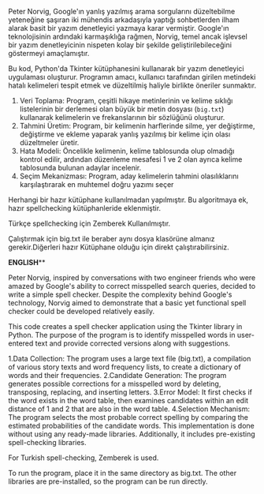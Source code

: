 Peter Norvig, Google'ın yanlış yazılmış arama sorgularını düzeltebilme yeteneğine şaşıran iki mühendis arkadaşıyla yaptığı sohbetlerden ilham alarak basit bir yazım denetleyici yazmaya karar vermiştir. Google'ın teknolojisinin ardındaki karmaşıklığa rağmen, Norvig, temel ancak işlevsel bir yazım denetleyicinin nispeten kolay bir şekilde geliştirilebileceğini göstermeyi amaçlamıştır.

Bu kod, Python'da Tkinter kütüphanesini kullanarak bir yazım denetleyici uygulaması oluşturur. Programın amacı, kullanıcı tarafından girilen metindeki hatalı kelimeleri tespit etmek ve düzeltilmiş haliyle birlikte öneriler sunmaktır.

1. Veri Toplama: Program, çeşitli hikaye metinlerinin ve kelime sıklığı listelerinin bir derlemesi olan büyük bir metin dosyası (`big.txt`) kullanarak kelimelerin ve frekanslarının bir sözlüğünü oluşturur.
2. Tahmini Üretim: Program, bir kelimenin harflerinde silme, yer değiştirme, değiştirme ve ekleme yaparak yanlış yazılmış bir kelime için olası düzeltmeler üretir.
3. Hata Modeli: Öncelikle kelimenin, kelime tablosunda olup olmadığı kontrol edilir, ardından düzenleme mesafesi 1 ve 2 olan ayrıca kelime tablosunda bulunan adaylar incelenir.
4. Seçim Mekanizması: Program, aday kelimelerin tahmini olasılıklarını karşılaştırarak en muhtemel doğru yazımı seçer

Herhangi bir hazır kütüphane kullanılmadan yapılmıştır. Bu algoritmaya ek, hazır spellchecking kütüphanleride eklenmiştir.

Türkçe spellchecking için Zemberek Kullanılmıştır.


Çalıştırmak için big.txt ile beraber aynı dosya klasörüne almanız gerekir.Diğerleri hazır Kütüphane olduğu için direkt çalıştırabilirsiniz.


**********************************************************ENGLISH************************************************************


Peter Norvig, inspired by conversations with two engineer friends who were amazed by Google's ability to correct misspelled search queries, decided to write a simple spell checker. Despite the complexity behind Google's technology, Norvig aimed to demonstrate that a basic yet functional spell checker could be developed relatively easily.

This code creates a spell checker application using the Tkinter library in Python. The purpose of the program is to identify misspelled words in user-entered text and provide corrected versions along with suggestions.

1.Data Collection: The program uses a large text file (big.txt), a compilation of various story texts and word frequency lists, to create a dictionary of words and their frequencies.
2.Candidate Generation: The program generates possible corrections for a misspelled word by deleting, transposing, replacing, and inserting letters.
3.Error Model: It first checks if the word exists in the word table, then examines candidates within an edit distance of 1 and 2 that are also in the word table.
4.Selection Mechanism: The program selects the most probable correct spelling by comparing the estimated probabilities of the candidate words.
This implementation is done without using any ready-made libraries. Additionally, it includes pre-existing spell-checking libraries.

For Turkish spell-checking, Zemberek is used.

To run the program, place it in the same directory as big.txt. The other libraries are pre-installed, so the program can be run directly.
